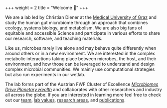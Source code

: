 +++
weight = 2
title = "Welcome 👋"
+++

We are a lab led by Christian Diener at the [Medical University of Graz](https://medunigraz.at) and
study the human gut microbiome through an approach that combines ecology, systems biology,
and metabolism. We are also big fans of equitable and accessible Science and
participate in various efforts to share our research, software, and teaching materials.

Like us, microbes rarely live alone and may behave quite differently when around
others or in a new environment. We are interested in the complex metabolic interactions taking place between
microbes, the host, and their environment, and how those can be leveraged to understand and design complex microbial
communities. We mainly use computational strategies but also run experiments in our
wetlab.

The lab forms part of the Austrian FWF Cluster of Excellence
[*Microbiomes Drive Planetary Health*](https://microplanet.at/) and collaborates with other
researchers and industry all across the globe. If you are interested in learning more feel
free to check out our [team](/team), [lab values](/guide), [research areas](/reserach),
and [publications](/pubs).